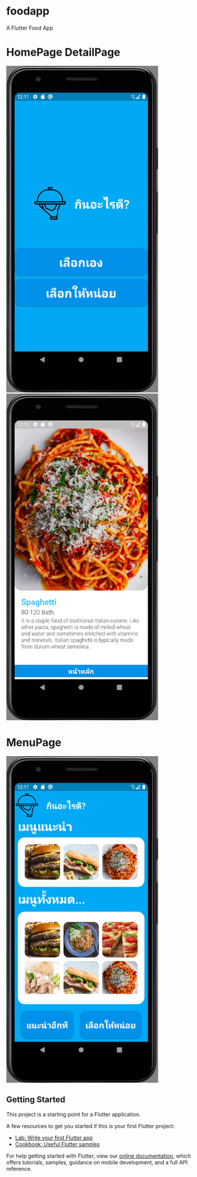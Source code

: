 # foodapp
A Flutter Food App

# HomePage                                                                           DetailPage
![HomePage](https://github.com/Antonate-96/Lets-Eat/blob/master/pic/HomePage.jpg) ![DetailPage](https://github.com/Antonate-96/Lets-Eat/blob/master/pic/DetailPage.jpg)


# MenuPage
![MenuPage](https://github.com/Antonate-96/Lets-Eat/blob/master/pic/MenuPage.jpg)

## Getting Started

This project is a starting point for a Flutter application.

A few resources to get you started if this is your first Flutter project:

- [Lab: Write your first Flutter app](https://flutter.dev/docs/get-started/codelab)
- [Cookbook: Useful Flutter samples](https://flutter.dev/docs/cookbook)

For help getting started with Flutter, view our
[online documentation](https://flutter.dev/docs), which offers tutorials,
samples, guidance on mobile development, and a full API reference.
